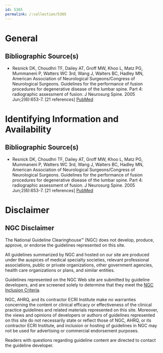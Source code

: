 ```yaml
---
id: 5365
permalink: /:collection/5365
---
```


# General

## Bibliographic Source(s)

- Resnick DK, Choudhri TF, Dailey AT, Groff MW, Khoo L, Matz PG, Mummaneni P, Watters WC 3rd, Wang J, Walters BC, Hadley MN, American Association of Neurological Surgeons/Congress of Neurological Surgeons. Guidelines for the performance of fusion procedures for degenerative disease of the lumbar spine. Part 4: radiographic assessment of fusion. J Neurosurg Spine. 2005 Jun;2(6):653-7. [21 references] [ PubMed ](http://www.ncbi.nlm.nih.gov/entrez/query.fcgi?cmd=Retrieve&db=pubmed&dopt=Abstract&list_uids=16028732)

# Identifying Information and Availability

## Bibliographic Source(s)

- Resnick DK, Choudhri TF, Dailey AT, Groff MW, Khoo L, Matz PG, Mummaneni P, Watters WC 3rd, Wang J, Walters BC, Hadley MN, American Association of Neurological Surgeons/Congress of Neurological Surgeons. Guidelines for the performance of fusion procedures for degenerative disease of the lumbar spine. Part 4: radiographic assessment of fusion. J Neurosurg Spine. 2005 Jun;2(6):653-7. [21 references] [ PubMed ](http://www.ncbi.nlm.nih.gov/entrez/query.fcgi?cmd=Retrieve&db=pubmed&dopt=Abstract&list_uids=16028732)

# Disclaimer

## NGC Disclaimer

The National Guideline Clearinghouse™ (NGC) does not develop, produce, approve, or endorse the guidelines represented on this site.

All guidelines summarized by NGC and hosted on our site are produced under the auspices of medical specialty societies, relevant professional associations, public or private organizations, other government agencies, health care organizations or plans, and similar entities.

Guidelines represented on the NGC Web site are submitted by guideline developers, and are screened solely to determine that they meet the [NGC Inclusion Criteria](/help-and-about/summaries/inclusion-criteria).

NGC, AHRQ, and its contractor ECRI Institute make no warranties concerning the content or clinical efficacy or effectiveness of the clinical practice guidelines and related materials represented on this site. Moreover, the views and opinions of developers or authors of guidelines represented on this site do not necessarily state or reflect those of NGC, AHRQ, or its contractor ECRI Institute, and inclusion or hosting of guidelines in NGC may not be used for advertising or commercial endorsement purposes.

Readers with questions regarding guideline content are directed to contact the guideline developer.

